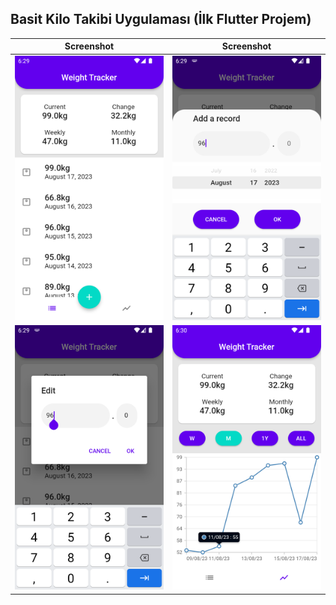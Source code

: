 ## Basit Kilo Takibi Uygulaması (İlk Flutter Projem)

|            Screenshot            |            Screenshot            |
| :------------------------------: | :------------------------------: |
| ![ss1](assets/screenshots/1.png) | ![ss2](assets/screenshots/2.png) |
| ![ss1](assets/screenshots/3.png) | ![ss2](assets/screenshots/4.png) |
